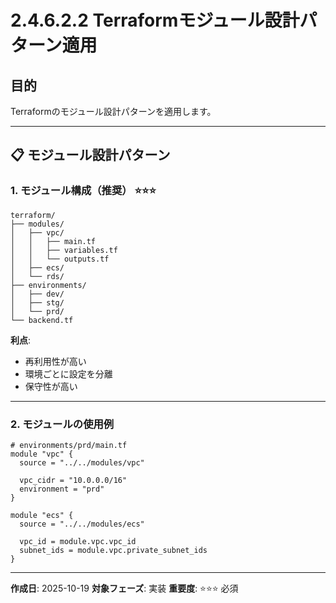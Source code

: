 # 2.4.6.2.2 Terraformモジュール設計パターン適用

## 目的

Terraformのモジュール設計パターンを適用します。

---

## 📋 モジュール設計パターン

### 1. モジュール構成（推奨） ⭐⭐⭐

```
terraform/
├── modules/
│   ├── vpc/
│   │   ├── main.tf
│   │   ├── variables.tf
│   │   └── outputs.tf
│   ├── ecs/
│   └── rds/
├── environments/
│   ├── dev/
│   ├── stg/
│   └── prd/
└── backend.tf
```

**利点**:
- 再利用性が高い
- 環境ごとに設定を分離
- 保守性が高い

---

### 2. モジュールの使用例

```hcl
# environments/prd/main.tf
module "vpc" {
  source = "../../modules/vpc"

  vpc_cidr = "10.0.0.0/16"
  environment = "prd"
}

module "ecs" {
  source = "../../modules/ecs"

  vpc_id = module.vpc.vpc_id
  subnet_ids = module.vpc.private_subnet_ids
}
```

---

**作成日**: 2025-10-19
**対象フェーズ**: 実装
**重要度**: ⭐⭐⭐ 必須

